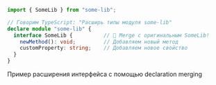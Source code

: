 ```typescript
import { SomeLib } from "some-lib";

// Говорим TypeScript: "Расширь типы модуля some-lib"
declare module "some-lib" {
  interface SomeLib {          // 🎯 Merge с оригинальным SomeLib!
    newMethod(): void;         // Добавляем новый метод
    customProperty: string;    // Добавляем новое свойство
  }
}
```

Пример расширения интерфейса с помощью declaration merging
